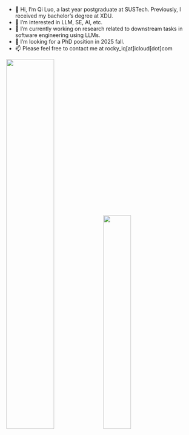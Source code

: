 - 👋 Hi, I’m Qi Luo, a last year postgraduate at SUSTech. Previously, I received my bachelor’s degree at XDU.
- 👀 I’m interested in LLM, SE, AI, etc.
- 🌱 I’m currently working on research related to downstream tasks in software engineering using LLMs.
- 💞️ I’m looking for a PhD position in 2025 fall.
- 📫 Please feel free to contact me at rocky_lq[at]icloud[dot]com
  
<div class='container'>
 <img class="img" style="height: auto; width: 50%;" src="https://github-readme-stats.vercel.app/api?username=rocky-lq&show_icons=true&theme=dark&hide_border=true&count_private=true" />
 <img class="img" style="height: auto; width: 38%;" src="https://github-readme-stats.vercel.app/api/top-langs/?username=rocky-lq&layout=compact&theme=dark&hide_border=true" />
</div>

